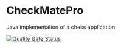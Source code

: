 # CheckMatePro

Java implementation of a chess application

[![Quality Gate Status](https://sonarcloud.io/api/project_badges/measure?project=emeric015_CheckMatePro&metric=alert_status)](https://sonarcloud.io/summary/new_code?id=emeric015_CheckMatePro)
